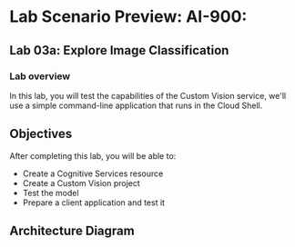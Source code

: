 # Lab Scenario Preview: AI-900: 

## Lab 03a:  Explore Image Classification​

### Lab overview

In this lab, you will test the capabilities of the Custom Vision service, we'll use a simple command-line application that runs in the Cloud Shell.

## Objectives
  
After completing this lab, you will be able to:

- Create a Cognitive Services resource
- Create a Custom Vision project
- Test the model
- Prepare a client application and test it

## Architecture Diagram

